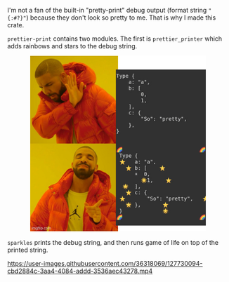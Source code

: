 I'm not a fan of the built-in "pretty-print" debug output (format string `"{:#?}"`) because they don't look so pretty to me. That is why I made this crate.

`prettier-print` contains two modules. The first is `prettier_printer` which adds rainbows and stars to the debug string.

<p align="center">
    <img src="screenshot.png" width="400" alt="PrettierPrinter">
</p>

`sparkles` prints the debug string, and then runs game of life on top of the printed string.

https://user-images.githubusercontent.com/36318069/127730094-cbd2884c-3aa4-4084-addd-3536aec43278.mp4

